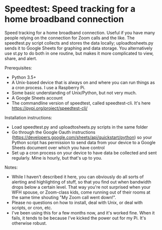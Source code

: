 # Speedtest: Speed tracking for a home broadband connection
Speed tracking for a home broadband connection. Useful if you have many people relying on the connection for Zoom calls and the like. The speedtest.py script collects and stores the data locally; uploadtosheets.py sends it to Google Sheets for graphing and data storage. You alternatively use st.py to do both in one routine, but makes it more complicated to view, share, and alert. 

Prerequisites:
- Python 3.5+
- A Unix-based device that is always on and where you can run things as a cron process. I use a Raspberry Pi.
- Some basic understanding of Unix/Python, but not very much.
- A Google Sheets account
- The commandline version of speedtest, called speedtest-cli. It's here https://pypi.org/project/speedtest-cli/

Installation instructions:
- Load speedtest.py and uploadtosheets.py scripts in the same folder
- Go through the Google Oauth instructions (https://developers.google.com/sheets/api/quickstart/python) so your Python script has permission to send data from your device to a Google Sheets document over which you have control
- Set up a cron process on your device to have data be collected and sent regularly. Mine is hourly, but that's up to you. 

Notes:
- While I haven't described it here, you can obviously do all sorts of alerting and highlighting of stuff, so that you find out when bandwidth drops below a certain level. That way you're not surprised when your WFH spouse, or Zoom-class kids, come running out of their rooms at the same time shouting "My Zoom call went down!".
- Please no questions on how to install, deal with Unix, or deal with scripts, or cron, etc. 
- I've been using this for a few months now, and it's worked fine. When it fails, it tends to be because I've kicked the power out for my Pi. It's otherwise robust. 
